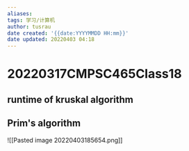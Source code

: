 ```yaml
---
aliases: 
tags: 学习/计算机
author: tusrau
date created: '{{date:YYYYMMDD HH:mm}}'
date updated: 20220403 04:18
---
```


# 20220317CMPSC465Class18
## runtime of kruskal algorithm
## Prim's algorithm
![[Pasted image 20220403185654.png]]

